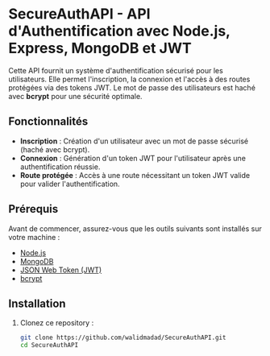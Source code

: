 # SecureAuthAPI - API d'Authentification avec Node.js, Express, MongoDB et JWT

Cette API fournit un système d'authentification sécurisé pour les utilisateurs. Elle permet l'inscription, la connexion et l'accès à des routes protégées via des tokens JWT. Le mot de passe des utilisateurs est haché avec **bcrypt** pour une sécurité optimale.

## Fonctionnalités

- **Inscription** : Création d'un utilisateur avec un mot de passe sécurisé (haché avec bcrypt).
- **Connexion** : Génération d'un token JWT pour l'utilisateur après une authentification réussie.
- **Route protégée** : Accès à une route nécessitant un token JWT valide pour valider l'authentification.

## Prérequis

Avant de commencer, assurez-vous que les outils suivants sont installés sur votre machine :

- [Node.js](https://nodejs.org/)
- [MongoDB](https://www.mongodb.com/)
- [JSON Web Token (JWT)](https://jwt.io/)
- [bcrypt](https://www.npmjs.com/package/bcrypt)

## Installation

1. Clonez ce repository :

   ```bash
   git clone https://github.com/walidmadad/SecureAuthAPI.git
   cd SecureAuthAPI
   ```

